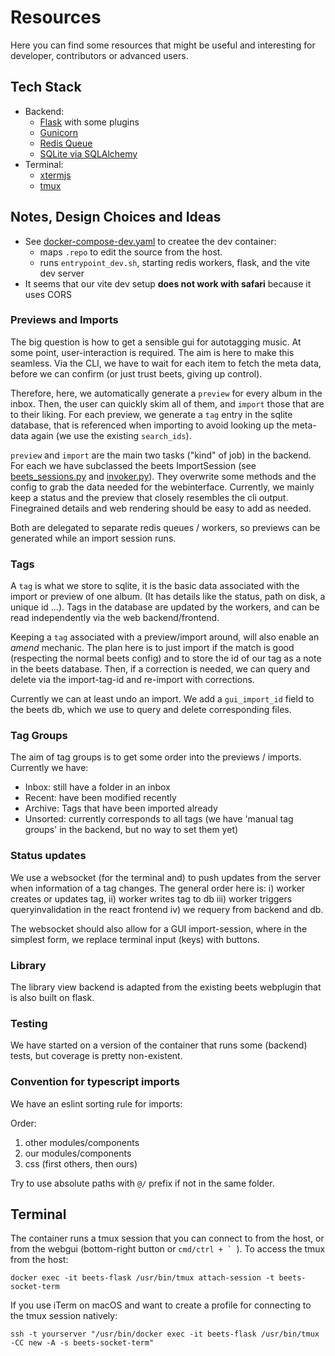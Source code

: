 # Resources

Here you can find some resources that might be useful and interesting for developer, contributors or advanced users.

## Tech Stack

-   Backend:
    -   [Flask](https://flask.palletsprojects.com/en/3.0.x/) with some plugins
    -   [Gunicorn](https://gunicorn.org/)
    -   [Redis Queue](https://python-rq.org/)
    -   [SQLite via SQLAlchemy](https://docs.sqlalchemy.org/en/20/)
-   Terminal:
    -   [xtermjs](https://xtermjs.org/)
    -   [tmux](https://github.com/tmux/tmux/wiki)


## Notes, Design Choices and Ideas

-   See [docker-compose-dev.yaml](/docker-compose-dev.yaml) to createe the dev container:
    -   maps `.repo` to edit the source from the host.
    -   runs `entrypoint_dev.sh`, starting redis workers, flask, and the vite dev server
-   It seems that our vite dev setup **does not work with safari** because it uses CORS

### Previews and Imports

The big question is how to get a sensible gui for autotagging music. At some point, user-interaction is required. The aim is here to make this seamless. Via the CLI, we have to wait for each item to fetch the meta data, before we can confirm (or just trust beets, giving up control).

Therefore, here, we automatically generate a `preview` for every album in the inbox. Then, the user can quickly skim all of them, and `import` those that are to their liking. For each preview, we generate a `tag` entry in the sqlite database, that is referenced when importing to avoid looking up the meta-data again (we use the existing `search_ids`).

`preview` and `import` are the main two tasks ("kind" of job) in the backend.
For each we have subclassed the beets ImportSession (see [beets_sessions.py](/backend/beets_flask/beets_sessions.py) and [invoker.py](/backend/beets_flask/invoker.py)). They overwrite some methods and the config to grab the data needed for the webinterface. Currently, we mainly keep a status and the preview that closely resembles the cli output. Finegrained details and web rendering should be easy to add as needed.

Both are delegated to separate redis queues / workers, so previews can be generated while an import session runs.

### Tags

A `tag` is what we store to sqlite, it is the basic data associated with the import or preview of one album. (It has details like the status, path on disk, a unique id ...).
Tags in the database are updated by the workers, and can be read independently via the web backend/frontend.

Keeping a `tag` associated with a preview/import around, will also enable an _amend_ mechanic. The plan here is to just import if the match is good (respecting the normal beets config) and to store the id of our tag as a note in the beets database. Then, if a correction is needed, we can query and delete via the import-tag-id and re-import with corrections.

Currently we can at least undo an import. We add a `gui_import_id` field to the beets db, which we use to query and delete corresponding files.

### Tag Groups

The aim of tag groups is to get some order into the previews / imports. Currently we have:

-   Inbox: still have a folder in an inbox
-   Recent: have been modified recently
-   Archive: Tags that have been imported already
-   Unsorted: currently corresponds to all tags (we have 'manual tag groups' in the backend, but no way to set them yet)

### Status updates

We use a websocket (for the terminal and) to push updates from the server when information of a tag changes. The general order here is: i) worker creates or updates tag, ii) worker writes tag to db iii) worker triggers queryinvalidation in the react frontend iv) we requery from backend and db.

The websocket should also allow for a GUI import-session, where in the simplest form, we replace terminal input (keys) with buttons.

### Library

The library view backend is adapted from the existing beets webplugin that is also built on flask.

### Testing

We have started on a version of the container that runs some (backend) tests, but coverage is pretty non-existent.

### Convention for typescript imports

We have an eslint sorting rule for imports:

Order:

1. other modules/components
2. our modules/components
3. css (first others, then ours)

Try to use absolute paths with `@/` prefix if not in the same folder.

## Terminal

The container runs a tmux session that you can connect to from the host, or from the webgui (bottom-right button or `` cmd/ctrl + `  ``).
To access the tmux from the host:

```
docker exec -it beets-flask /usr/bin/tmux attach-session -t beets-socket-term
```

If you use iTerm on macOS and want to create a profile for connecting to the tmux session natively:

```
ssh -t yourserver "/usr/bin/docker exec -it beets-flask /usr/bin/tmux -CC new -A -s beets-socket-term"
```
